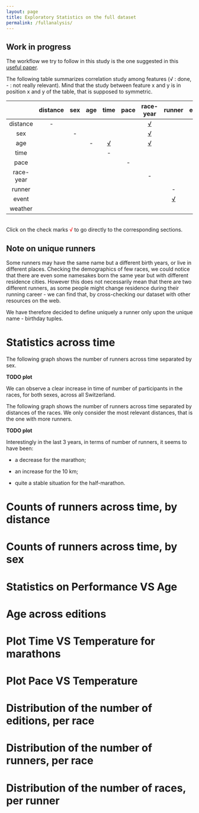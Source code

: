 ```yaml
---
layout: page
title: Exploratory Statistics on the full dataset
permalink: /fullanalysis/
---
```


## Work in progress

The workflow we try to follow in this study is the one suggested in 
this [useful paper](http://science.sciencemag.org/content/347/6228/1314.full). 

The following table summarizes correlation study among features (√ : 
done, - : not really relevant). Mind that the study between feature x 
and y is in position x and y of the table, that is supposed to 
symmetric.

|             | distance   | sex    | age  | time  | pace | race-year | runner | event | weather |
|:----:       |:----:      | :----: |:----:| :----:|:----:|   :----:  |:----:  |:----: |:----:   |
|distance     |      -     |        |      |       |      |[√](#counts-of-runners-across-time-by-distance)| || |  
|sex          |            | -      |      |       |      | [√](#counts-of-runners-across-time-by-sex) |  |  | |
|age          |            |        |    - |[√](#statistics-on-performance-vs-age)|      |[√](#age-across-editions)|          |       | | 
|time         |            |        |      |  -    |      |         |          |       |[√](#plot-time-vs-temperature-for-marathons)|
|pace         |            |        |      |       |  -   |         |          |       |[√](#plot-pace-vs-temperature)|
|race-year    |            |        |      |       |      |  -      |          |[√](#distribution-of-the-number-of-editions-per-race)|         |
|runner       |            |        |      |       |      |         |   -      |[√](#distribution-of-the-number-of-runners-per-race)|         |
|event        |            |        |      |       |      |         |[√](#distribution-of-the-number-of-races-per-runner)|     - |         |
|weather      |            |        |      |       |      |         |          |       |    -    |

<br>
Click on the check marks <font color="red">√</font> to go directly to 
the corresponding sections.

## Note on unique runners
Some runners may have the same name but a different birth years, or live 
in different places. 
Checking the demographics of few races, we could notice that there are 
even some namesakes born the same year but with different residence 
cities. However this does not necessarily mean that there are two 
different runners, as some people might change residence during their 
running career - we can find that, by cross-checking our dataset with 
other resources on the web.

We have therefore decided to define uniquely a runner only upon the 
unique name - birthday tuples.

# Statistics across time

The following graph shows the number of runners across time separated 
by sex. 

**TODO plot** 

We can observe a clear increase in time of number of participants in 
the races, for both sexes, across all Switzerland. 

The following graph shows the number of runners across time separated 
by distances of the races. We only consider the most relevant distances, 
that is the one with more runners. 

**TODO plot**

Interestingly in the last 3 years, in terms of number of runners, it 
seems to have been: 

* a decrease for the marathon;

* an increase for the 10 km;

* quite a stable situation for the half-marathon.


# Counts of runners across time, by distance

# Counts of runners across time, by sex

# Statistics on Performance VS Age

# Age across editions

# Plot Time VS Temperature for marathons

# Plot Pace VS Temperature

# Distribution of the number of editions, per race

# Distribution of the number of runners, per race

# Distribution of the number of races, per runner
